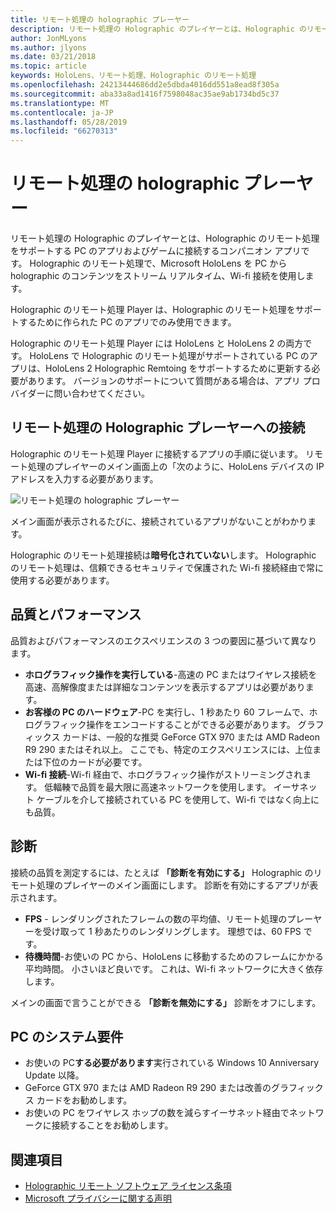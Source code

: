 ```yaml
---
title: リモート処理の holographic プレーヤー
description: リモート処理の Holographic のプレイヤーとは、Holographic のリモート処理をサポートする PC のアプリおよびゲームに接続するコンパニオン アプリです。 Holographic のリモート処理で、Microsoft HoloLens を PC から holographic のコンテンツをストリーム リアルタイム、Wi-fi 接続を使用します。
author: JonMLyons
ms.author: jlyons
ms.date: 03/21/2018
ms.topic: article
keywords: HoloLens、リモート処理、Holographic のリモート処理
ms.openlocfilehash: 24213444686dd2e5dbda4016dd551a8ead8f305a
ms.sourcegitcommit: aba33a8ad1416f7598048ac35ae9ab1734bd5c37
ms.translationtype: MT
ms.contentlocale: ja-JP
ms.lasthandoff: 05/28/2019
ms.locfileid: "66270313"
---
```

# <a name="holographic-remoting-player"></a>リモート処理の holographic プレーヤー

リモート処理の Holographic のプレイヤーとは、Holographic のリモート処理をサポートする PC のアプリおよびゲームに接続するコンパニオン アプリです。 Holographic のリモート処理で、Microsoft HoloLens を PC から holographic のコンテンツをストリーム リアルタイム、Wi-fi 接続を使用します。

Holographic のリモート処理 Player は、Holographic のリモート処理をサポートするために作られた PC のアプリでのみ使用できます。

Holographic のリモート処理 Player には HoloLens と HoloLens 2 の両方です。  HoloLens で Holographic のリモート処理がサポートされている PC のアプリは、HoloLens 2 Holographic Remtoing をサポートするために更新する必要があります。  バージョンのサポートについて質問がある場合は、アプリ プロバイダーに問い合わせてください。

## <a name="connecting-to-the-holographic-remoting-player"></a>リモート処理の Holographic プレーヤーへの接続

Holographic のリモート処理 Player に接続するアプリの手順に従います。 リモート処理のプレイヤーのメイン画面上の「次のように、HoloLens デバイスの IP アドレスを入力する必要があります。

![リモート処理の holographic プレーヤー](images/holographicremotingplayer.png)

メイン画面が表示されるたびに、接続されているアプリがないことがわかります。

Holographic のリモート処理接続は**暗号化されていない**します。 Holographic のリモート処理は、信頼できるセキュリティで保護された Wi-fi 接続経由で常に使用する必要があります。

## <a name="quality-and-performance"></a>品質とパフォーマンス

品質およびパフォーマンスのエクスペリエンスの 3 つの要因に基づいて異なります。
* **ホログラフィック操作を実行している**-高速の PC またはワイヤレス接続を高速、高解像度または詳細なコンテンツを表示するアプリは必要があります。
* **お客様の PC のハードウェア**-PC を実行し、1 秒あたり 60 フレームで、ホログラフィック操作をエンコードすることができる必要があります。 グラフィックス カードは、一般的な推奨 GeForce GTX 970 または AMD Radeon R9 290 またはそれ以上。 ここでも、特定のエクスペリエンスには、上位または下位のカードが必要です。
* **Wi-fi 接続**-Wi-fi 経由で、ホログラフィック操作がストリーミングされます。 低輻輳で品質を最大限に高速ネットワークを使用します。 イーサネット ケーブルを介して接続されている PC を使用して、Wi-fi ではなく向上にも品質。

## <a name="diagnostics"></a>診断

接続の品質を測定するには、たとえば **「診断を有効にする」** Holographic のリモート処理のプレイヤーのメイン画面にします。 診断を有効にするアプリが表示されます。
* **FPS** - レンダリングされたフレームの数の平均値、リモート処理のプレーヤーを受け取って 1 秒あたりのレンダリングします。 理想では、60 FPS です。
* **待機時間**-お使いの PC から、HoloLens に移動するためのフレームにかかる平均時間。 小さいほど良いです。 これは、Wi-fi ネットワークに大きく依存します。

メインの画面で言うことができる **「診断を無効にする」** 診断をオフにします。

## <a name="pc-system-requirements"></a>PC のシステム要件
* お使いの PC**する必要があります**実行されている Windows 10 Anniversary Update 以降。
* GeForce GTX 970 または AMD Radeon R9 290 または改善のグラフィックス カードをお勧めします。
* お使いの PC をワイヤレス ホップの数を減らすイーサネット経由でネットワークに接続することをお勧めします。

## <a name="see-also"></a>関連項目
* [Holographic リモート ソフトウェア ライセンス条項](microsoft-holographic-remoting-software-license-terms.md)
* [Microsoft プライバシーに関する声明](https://go.microsoft.com/fwlink/?LinkId=521839)
